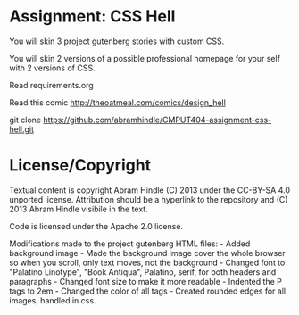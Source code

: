 Assignment: CSS Hell
====================

You will skin 3 project gutenberg stories with custom CSS.

You will skin 2 versions of a possible professional homepage for your
self with 2 versions of CSS.

Read requirements.org

Read this comic http://theoatmeal.com/comics/design_hell

git clone https://github.com/abramhindle/CMPUT404-assignment-css-hell.git

License/Copyright
=================

Textual content is copyright Abram Hindle (C) 2013 under the CC-BY-SA
4.0 unported license. Attribution should be a hyperlink to the
repository and (C) 2013 Abram Hindle visibile in the text.

Code is licensed under the Apache 2.0 license.


Modifications made to the project gutenberg HTML files:
    -   Added background image 
    -	Made the background image cover the whole browser so when you scroll, only text moves, not the background
    -	Changed font to "Palatino Linotype", "Book Antiqua", Palatino, serif, for both headers and paragraphs
    -	Changed font size to make it more readable 
    -	Indented the P tags to 2em
    -	Changed the color of all <a> tags 
    -	Created rounded edges for all images, handled in css.

